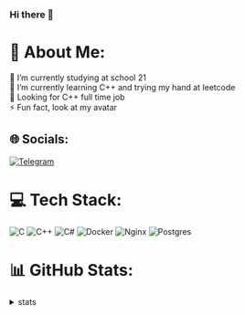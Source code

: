 ### Hi there 👋

# 💫 About Me:
🔭 I’m currently studying at school 21<br>
🌱 I’m currently learning C++ and trying my hand at leetcode<br>
🔎 Looking for C++ full time job<br>
⚡ Fun fact, look at my avatar


## 🌐 Socials:
[![Telegram](https://img.shields.io/badge/telegram-white?style=for-the-badge&logo=telegram)](https://t.me/narzaru)


# 💻 Tech Stack:
![C](https://img.shields.io/badge/c-%2300599C.svg?style=for-the-badge&logo=c&logoColor=white) ![C++](https://img.shields.io/badge/c++-%2300599C.svg?style=for-the-badge&logo=c%2B%2B&logoColor=white) ![C#](https://img.shields.io/badge/c%23-%23239120.svg?style=for-the-badge&logo=c-sharp&logoColor=white) ![Docker](https://img.shields.io/badge/docker-%230db7ed.svg?style=for-the-badge&logo=docker&logoColor=white) ![Nginx](https://img.shields.io/badge/nginx-%23009639.svg?style=for-the-badge&logo=nginx&logoColor=white) ![Postgres](https://img.shields.io/badge/postgres-%23316192.svg?style=for-the-badge&logo=postgresql&logoColor=white)


# 📊 GitHub Stats:
<details> <summary>stats </summary>
  
![](https://github-readme-streak-stats.herokuapp.com/?user=Narzaru&theme=light&hide_border=false)<br/>
![](https://github-readme-stats.vercel.app/api/top-langs/?username=Narzaru&theme=light&hide_border=false&include_all_commits=true&count_private=true&layout=compact)

</details>
